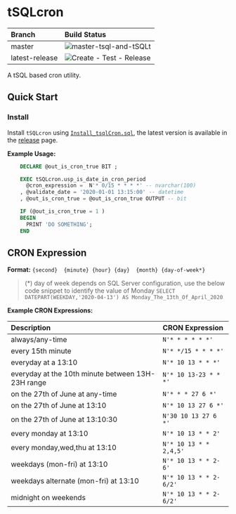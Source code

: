 # tSQLcron

| Branch         | Build Status                                                                                                                      |
|:---------------|:----------------------------------------------------------------------------------------------------------------------------------|
| master         | ![master-tsql-and-tSQLt](https://github.com/kgeorge314/tSQLcron/workflows/Build-Database-Run-tSQLt-Tests/badge.svg?branch=master) |
| latest-release | ![Create - Test - Release](https://github.com/kgeorge314/tSQLcron/workflows/Create%20-%20Test%20-%20Release/badge.svg)            |

A tSQL based cron utility.

## Quick Start

### Install

Install `tSQLcron` using [`Install_tsqlCron.sql`](https://github.com/kgeorge314/tSQLcron/releases/download/V1.0.0/Install_tsqlCron.sql), the latest version is available in the [release](https://github.com/kgeorge314/tSQLcron/releases) page.

**Example Usage:**

```sql
    DECLARE @out_is_cron_true BIT ;

    EXEC tSQLcron.usp_is_date_in_cron_period
      @cron_expression =  N'* 0/15 * * * *' -- nvarchar(100)
    , @validate_date = '2020-01-01 13:15:00' -- datetime
    , @out_is_cron_true = @out_is_cron_true OUTPUT -- bit

    IF (@out_is_cron_true = 1 )
    BEGIN
      PRINT 'DO SOMETHING';
    END
```

## CRON Expression

**Format:** `{second}  {minute} {hour} {day}  {month} {day-of-week*}`

> (*) day of week depends on SQL Server configuration, use the below code snippet to identify the value of Monday `SELECT DATEPART(WEEKDAY,'2020-04-13') AS Monday_The_13th_Of_April_2020`

**Example CRON Expressions:**

| Description                                       | CRON Expression        |
|:--------------------------------------------------|:-----------------------|
| always/any-time                                   | `N'* * * * * *'`       |
| every 15th minute                                 | `N'* */15 * * * *'`    |
| everyday at a 13:10                               | `N'* 10 13 * * *'`     |
| everyday at the 10th minute between 13H-23H range | `N'* 10 13-23 * * *'`  |
| on the 27th of June at any-time                   | `N'* * * 27 6 *'`      |
| on the 27th of June at 13:10                      | `N'* 10 13 27 6 *'`    |
| on the 27th of June at 13:10:30                   | `N'30 10 13 27 6 *'`   |
| every monday at 13:10                             | `N'* 10 13 * * 2'`     |
| every monday,wed,thu at 13:10                     | `N'* 10 13 * * 2,4,5'` |
| weekdays (mon-fri) at 13:10                       | `N'* 10 13 * * 2-6'`   |
| weekdays alternate (mon-fri) at 13:10             | `N'* 10 13 * * 2-6/2'` |
| midnight on weekends                              | `N'* 10 13 * * 2-6/2'` |
